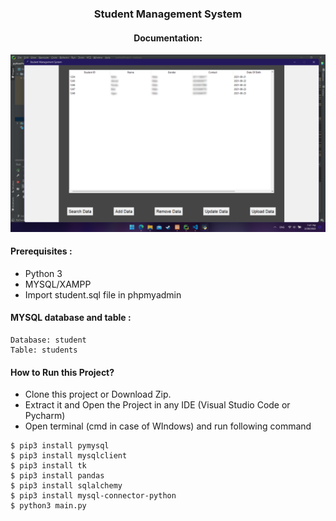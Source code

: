 ###  <center> Student Management System</center>
####  <center> Documentation: </center>

[<img src="documentation/doc.png" />](https://t.me/vinayak_09)

#### Prerequisites :
- Python 3
- MYSQL/XAMPP
- Import student.sql file in phpmyadmin

#### MYSQL database and table :
```
Database: student 
Table: students
```


#### How to Run this Project?
- Clone this project or Download Zip.
- Extract it and Open the Project in any IDE (Visual Studio Code or Pycharm)
- Open terminal (cmd in case of WIndows) and run following command
```shell
$ pip3 install pymysql
$ pip3 install mysqlclient
$ pip3 install tk
$ pip3 install pandas
$ pip3 install sqlalchemy
$ pip3 install mysql-connector-python
$ python3 main.py
```
